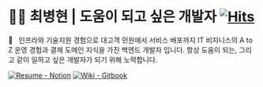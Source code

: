 # :ok_man:&nbsp;최병현 | 도움이 되고 싶은 개발자 [![Hits](https://hits.seeyoufarm.com/api/count/incr/badge.svg?url=https%3A%2F%2Fgithub.com%2FHyune-c%2Fhit-counter&count_bg=%2379C83D&title_bg=%23555555&icon=&icon_color=%23E7E7E7&title=hits&edge_flat=false)](https://hits.seeyoufarm.com)

:wave:&nbsp;&nbsp;&nbsp;인프라와 기술지원 경험으로 대고객 민원에서 서비스 배포까지 IT 비지니스의 A to Z 운영 경험과 결제 도메인 지식을 가진 백엔드 개발자 입니다. 항상 도움이 되는, 그리고 같이 일하고 싶은 개발자가 되기 위해 노력합니다.

[![Resume - Notion](https://img.shields.io/static/v1?label=Resume&message=Notion&color=E16259&style=for-the-badge)](https://eastern-starflower-6ac.notion.site/203ddcc7f3d74e4e819acac3627d9e26) [![Wiki - Gitbook](https://img.shields.io/static/v1?label=Wiki&message=Gitbook&color=6366E0&style=for-the-badge)](https://hyune.gitbook.io/study-develop/)

